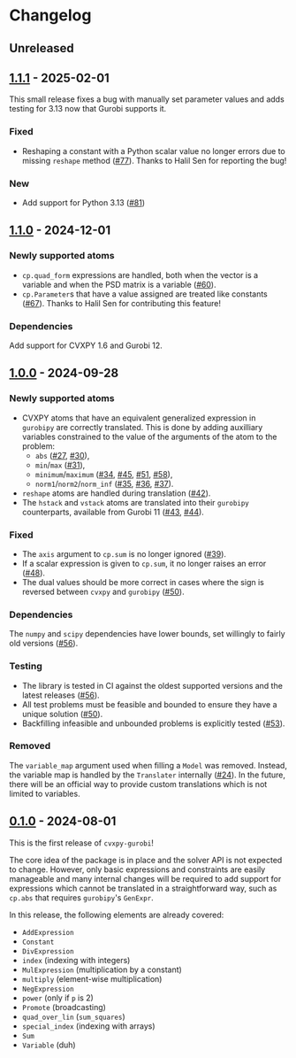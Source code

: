 # Changelog

## Unreleased

## [1.1.1] - 2025-02-01

This small release fixes a bug with manually set parameter values and adds
testing for 3.13 now that Gurobi supports it.

### Fixed

- Reshaping a constant with a Python scalar value no longer errors due to
  missing `reshape` method
  ([#77](https://github.com/jonathanberthias/cvxpy-gurobi/pull/77)). Thanks to
  Halil Sen for reporting the bug!

### New

- Add support for Python 3.13
  ([#81](https://github.com/jonathanberthias/cvxpy-gurobi/pull/81))

## [1.1.0] - 2024-12-01

### Newly supported atoms

- `cp.quad_form` expressions are handled, both when the vector is a variable and
  when the PSD matrix is a variable
  ([#60](https://github.com/jonathanberthias/cvxpy-gurobi/pull/60)).
- `cp.Parameter`s that have a value assigned are treated like constants
  ([#67](https://github.com/jonathanberthias/cvxpy-gurobi/pull/67)). Thanks to
  Halil Sen for contributing this feature!

### Dependencies

Add support for CVXPY 1.6 and Gurobi 12.

## [1.0.0] - 2024-09-28

### Newly supported atoms

- CVXPY atoms that have an equivalent generalized expression in `gurobipy` are
  correctly translated. This is done by adding auxilliary variables constrained
  to the value of the arguments of the atom to the problem:
  - `abs` ([#27](https://github.com/jonathanberthias/cvxpy-gurobi/pull/27),
    [#30](https://github.com/jonathanberthias/cvxpy-gurobi/pull/30)),
  - `min`/`max`
    ([#31](https://github.com/jonathanberthias/cvxpy-gurobi/pull/31)),
  - `minimum`/`maximum`
    ([#34](https://github.com/jonathanberthias/cvxpy-gurobi/pull/34),
    [#45](https://github.com/jonathanberthias/cvxpy-gurobi/pull/45),
    [#51](https://github.com/jonathanberthias/cvxpy-gurobi/pull/51),
    [#58](https://github.com/jonathanberthias/cvxpy-gurobi/pull/58)),
  - `norm1`/`norm2`/`norm_inf`
    ([#35](https://github.com/jonathanberthias/cvxpy-gurobi/pull/35),
    [#36](https://github.com/jonathanberthias/cvxpy-gurobi/pull/36),
    [#37](https://github.com/jonathanberthias/cvxpy-gurobi/pull/37)).
- `reshape` atoms are handled during translation
  ([#42](https://github.com/jonathanberthias/cvxpy-gurobi/pull/42)).
- The `hstack` and `vstack` atoms are translated into their `gurobipy`
  counterparts, available from Gurobi 11
  ([#43](https://github.com/jonathanberthias/cvxpy-gurobi/pull/43),
  [#44](https://github.com/jonathanberthias/cvxpy-gurobi/pull/44)).

### Fixed

- The `axis` argument to `cp.sum` is no longer ignored
  ([#39](https://github.com/jonathanberthias/cvxpy-gurobi/pull/39)).
- If a scalar expression is given to `cp.sum`, it no longer raises an error
  ([#48](https://github.com/jonathanberthias/cvxpy-gurobi/pull/48)).
- The dual values should be more correct in cases where the sign is reversed
  between `cvxpy` and `gurobipy`
  ([#50](https://github.com/jonathanberthias/cvxpy-gurobi/pull/50)).

### Dependencies

The `numpy` and `scipy` dependencies have lower bounds, set willingly to fairly
old versions ([#56](https://github.com/jonathanberthias/cvxpy-gurobi/pull/56)).

### Testing

- The library is tested in CI against the oldest supported versions and the
  latest releases
  ([#56](https://github.com/jonathanberthias/cvxpy-gurobi/pull/56)).
- All test problems must be feasible and bounded to ensure they have a unique
  solution ([#50](https://github.com/jonathanberthias/cvxpy-gurobi/pull/50)).
- Backfilling infeasible and unbounded problems is explicitly tested
  ([#53](https://github.com/jonathanberthias/cvxpy-gurobi/pull/53)).

### Removed

The `variable_map` argument used when filling a `Model` was removed. Instead,
the variable map is handled by the `Translater` internally
([#24](https://github.com/jonathanberthias/cvxpy-gurobi/pull/24)). In the
future, there will be an official way to provide custom translations which is
not limited to variables.

## [0.1.0] - 2024-08-01

This is the first release of `cvxpy-gurobi`!

The core idea of the package is in place and the solver API is not expected to
change. However, only basic expressions and constraints are easily manageable
and many internal changes will be required to add support for expressions which
cannot be translated in a straightforward way, such as `cp.abs` that requires
`gurobipy`'s `GenExpr`.

In this release, the following elements are already covered:

- `AddExpression`
- `Constant`
- `DivExpression`
- `index` (indexing with integers)
- `MulExpression` (multiplication by a constant)
- `multiply` (element-wise multiplication)
- `NegExpression`
- `power` (only if `p` is 2)
- `Promote` (broadcasting)
- `quad_over_lin` (`sum_squares`)
- `special_index` (indexing with arrays)
- `Sum`
- `Variable` (duh)

[0.1.0]:
  https://github.com/jonathanberthias/cvxpy-gurobi/compare/7d97aaf...v0.1.0
[1.0.0]:
  https://github.com/jonathanberthias/cvxpy-gurobi/compare/v0.1.0...v1.0.0
[1.1.0]:
  https://github.com/jonathanberthias/cvxpy-gurobi/compare/v1.0.0...v1.1.0
[1.1.1]:
  https://github.com/jonathanberthias/cvxpy-gurobi/compare/v1.1.0...v1.1.1
